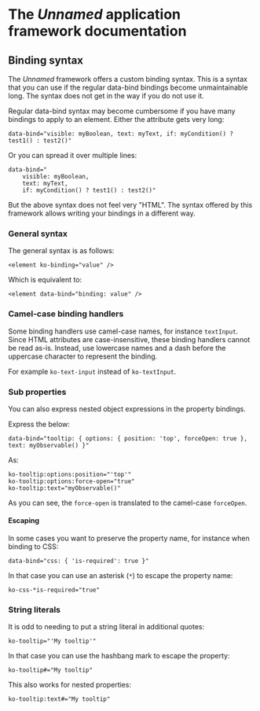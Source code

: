 # The *Unnamed* application framework documentation
## Binding syntax
The *Unnamed* framework offers a custom binding syntax. This is a syntax that you can use if the regular data-bind bindings become unmaintainable long. The syntax does not get in the way if you do not use it.

Regular data-bind syntax may become cumbersome if you have many bindings to apply to an element. Either the attribute gets very long:

    data-bind="visible: myBoolean, text: myText, if: myCondition() ? test1() : test2()"

Or you can spread it over multiple lines:

    data-bind="
		visible: myBoolean, 
		text: myText, 
		if: myCondition() ? test1() : test2()"

But the above syntax does not feel very "HTML". The syntax offered by this framework allows writing your bindings in a different way.

### General syntax
The general syntax is as follows:

    <element ko-binding="value" />

Which is equivalent to:

    <element data-bind="binding: value" />

### Camel-case binding handlers
Some binding handlers use camel-case names, for instance `textInput`. Since HTML attributes are case-insensitive, these binding handlers cannot be read as-is. Instead, use lowercase names and a dash before the uppercase character to represent the binding.

For example `ko-text-input` instead of `ko-textInput`.

### Sub properties
You can also express nested object expressions in the property bindings.

Express the below:

    data-bind="tooltip: { options: { position: 'top', forceOpen: true }, text: myObservable() }"

As:

    ko-tooltip:options:position="'top'"
    ko-tooltip:options:force-open="true"
    ko-tooltip:text="myObservable()"

As you can see, the `force-open` is translated to the camel-case `forceOpen`. 

#### Escaping 
In some cases you want to preserve the property name, for instance when binding to CSS:

    data-bind="css: { 'is-required': true }"

In that case you can use an asterisk (`*`) to escape the property name:

    ko-css-*is-required="true"

### String literals
It is odd to needing to put a string literal in additional quotes:

    ko-tooltip="'My tooltip'"

In that case you can use the hashbang mark to escape the property:

    ko-tooltip#="My tooltip"

This also works for nested properties:

    ko-tooltip:text#="My tooltip"